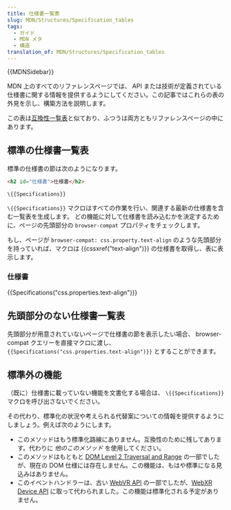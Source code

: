 ```yaml
---
title: 仕様書一覧表
slug: MDN/Structures/Specification_tables
tags:
  - ガイド
  - MDN メタ
  - 構造
translation_of: MDN/Structures/Specification_tables
---
```

{{MDNSidebar}}

MDN 上のすべてのリファレンスページでは、 API または技術が定義されている仕様書に関する情報を提供するようにしてください。この記事ではこれらの表の外見を示し、構築方法を説明します。

この表は[互換性一覧表](/ja/docs/MDN/Structures/Compatibility_tables)と似ており、ふつうは両方ともリファレンスページの中にあります。

## 標準の仕様書一覧表

標準の仕様書の節は次のようになります。

```html
<h2 id="仕様書">仕様書</h2>

\{{Specifications}}
```

`\{{Specifications}}` マクロはすべての作業を行い、関連する最新の仕様書を含む一覧表を生成します。
どの機能に対して仕様書を読み込むかを決定するために、ページの先頭部分の `browser-compat` プロパティをチェックします。

もし、ページが `browser-compat: css.property.text-align` のような先頭部分を持っていれば、マクロは {{cssxref("text-align")}} の仕様書を取得し、表に表示します。

### 仕様書

{{Specifications("css.properties.text-align")}}

## 先頭部分のない仕様書一覧表

先頭部分が用意されていないページで仕様書の節を表示したい場合、 browser-compat クエリーを直接マクロに渡し、 `{{Specifications("css.properties.text-align")}}` とすることができます。

## 標準外の機能

（既に）仕様書に載っていない機能を文書化する場合は、 `\{{Specifications}}` マクロを呼び出さないでください。

その代わり、標準化の状況や考えられる代替案についての情報を提供するようにしましょう。例えば次のようにします。

- このメソッドはもう標準化路線にありません。互換性のために残してあります。代わりに _他のこのメソッド_ を使用してください。
- このメソッドはもともと [DOM Level 2 Traversal and Range](https://www.w3.org/TR/DOM-Level-2-Traversal-Range/) の一部でしたが、現在の DOM 仕様には存在しません。この機能は、もはや標準になる見込みはありません。
- このイベントハンドラーは、古い [WebVR API](https://immersive-web.github.io/webvr/spec/1.1/) の一部でしたが、[WebXR Device API](https://immersive-web.github.io/webxr/) に取って代わられました。この機能は標準化される予定がありません。
